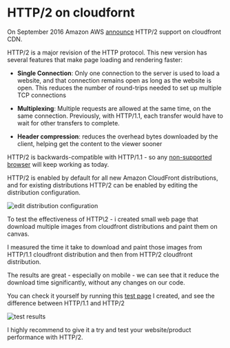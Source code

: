 # HTTP/2 on cloudfornt

On September 2016 Amazon AWS [announce](https://aws.amazon.com/about-aws/whats-new/2016/09/amazon-cloudfront-now-supports-http2/) HTTP/2 support on cloudfront CDN.

HTTP/2 is a major revision of the HTTP protocol. This new version has several features that make page loading and rendering faster:

- **Single Connection**: Only one connection to the server is used to load a website, and that connection remains open as long as the website is open. This reduces the number of round-trips needed to set up multiple TCP connections
  
- **Multiplexing**: Multiple requests are allowed at the same time, on the same connection. Previously, with HTTP/1.1, each transfer would have to wait for other transfers to complete. 

- **Header compression**: reduces the overhead bytes downloaded by the client, helping get the content to the viewer sooner

HTTP/2 is backwards-compatible with HTTP/1.1 - so any [non-supported browser](http://caniuse.com/#feat=http2) will keep working as today.

HTTP/2 is enabled by default for all new Amazon CloudFront distributions, and for existing distributions HTTP/2 can be enabled by editing the distribution configuration.

![edit distribution configuration](http://rawdata.adicarmel.com.s3.amazonaws.com/tmp/http2.png)

To test the effectiveness of HTTP\2 - i created small web page that download multiple images from cloudfront distributions and paint them on canvas.

I measured the time it take to download and paint those images from HTTP/1.1 cloudfront distribution and then from HTTP/2 cloudfront distribution.

The results are great - especially on mobile - we can see that it reduce the download time significantly, without any changes on our code.

You can check it yourself by running this [test page](https://dm1fjyvtm5scl.cloudfront.net/http2/index.html) I created, and see the difference between HTTP/1.1 and HTTP/2

![test results](http://rawdata.adicarmel.com.s3.amazonaws.com/tmp/http2-res.png)

I highly recommend to give it a try and test your website/product performance with HTTP/2.








